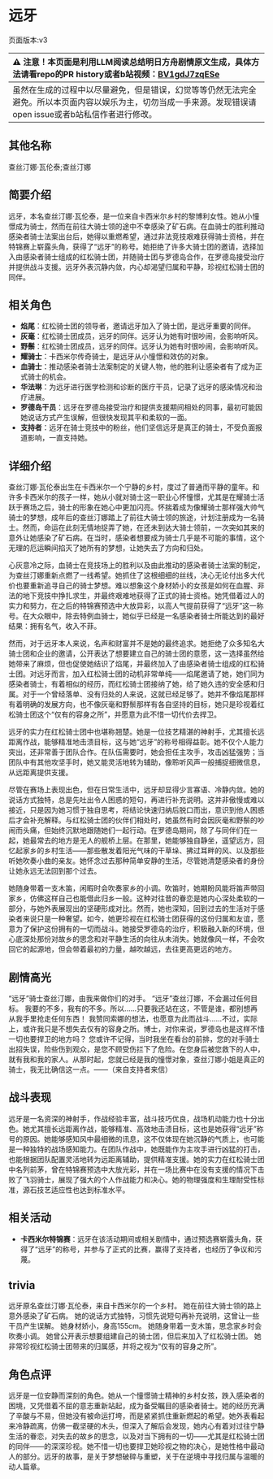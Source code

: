 # 远牙
页面版本:v3
 

| :warning: 注意！本页面是利用LLM阅读总结明日方舟剧情原文生成，具体方法请看repo的PR history或者b站视频：[BV1gdJ7zqESe](https://www.bilibili.com/video/BV1gdJ7zqESe/)         |
|:----------------------------|
| 虽然在生成的过程中以尽量避免，但是错误，幻觉等等仍然无法完全避免。所以本页面内容以娱乐为主，切勿当成一手来源。发现错误请open issue或者b站私信作者进行修改。|



## 其他名称
查丝汀娜·瓦伦泰;查丝汀娜
## 简要介绍
远牙，本名查丝汀娜·瓦伦泰，是一位来自卡西米尔乡村的黎博利女性。她从小憧憬成为骑士，然而在前往大骑士领的途中不幸感染了矿石病。在血骑士的胜利推动感染者骑士法案出台后，她得以重燃希望，通过非法竞技艰难获得骑士资格，并在特锦赛上崭露头角，获得了“远牙”的称号。她拒绝了许多大骑士团的邀请，选择加入由感染者骑士组成的红松骑士团，并随骑士团与罗德岛合作，在罗德岛接受治疗并提供战斗支援。远牙外表沉静内敛，内心却渴望归属和平静，珍视红松骑士团的同伴。
## 相关角色
-   **焰尾**：红松骑士团的领导者，邀请远牙加入了骑士团，是远牙重要的同伴。
-   **灰毫**：红松骑士团成员，远牙的同伴。远牙认为她有时很吵闹，会影响听风。
-   **野鬃**：红松骑士团成员，远牙的同伴。远牙认为她有时很吵闹，会影响听风。
-   **耀骑士**：卡西米尔传奇骑士，是远牙从小憧憬和效仿的对象。
-   **血骑士**：推动感染者骑士法案制定的关键人物，他的胜利让感染者有了成为正式骑士的机会。
-   **华法琳**：为远牙进行医学检测和诊断的医疗干员，记录了远牙的感染情况和治疗进展。
-   **罗德岛干员**：远牙在罗德岛接受治疗和提供支援期间相处的同事，最初可能因她说话方式产生误解，但很快发现其平和柔软的一面。
-   **支持者**：远牙在骑士竞技中的粉丝，他们坚信远牙是真正的骑士，不受负面报道影响，一直支持她。
## 详细介绍
查丝汀娜·瓦伦泰出生在卡西米尔一个宁静的乡村，度过了普通而平静的童年。和许多卡西米尔的孩子一样，她从小就对骑士这一职业心怀憧憬，尤其是在耀骑士活跃于赛场之后，骑士的形象在她心中更加闪亮。怀揣着成为像耀骑士那样强大帅气骑士的梦想，成年后的查丝汀娜踏上了前往大骑士领的旅途，计划注册成为一名骑士。然而，命运在此刻无情地捉弄了她，在还未到达大骑士领前，一次突如其来的意外让她感染了矿石病。在当时，感染者想要成为骑士几乎是不可能的事情，这个无理的厄运瞬间掐灭了她所有的梦想，让她失去了方向和归处。

心灰意冷之际，血骑士在竞技场上的胜利以及由此推动的感染者骑士法案的制定，为查丝汀娜重新点燃了一线希望。她抓住了这根细细的丝线，决心无论付出多大代价也要重新追寻自己的骑士梦想。难以想象这个身材娇小的女孩是如何在血腥、非法的地下竞技中挣扎求生，并最终艰难地获得了正式的骑士资格。她凭借着过人的实力和努力，在之后的特锦赛预选中大放异彩，以高人气提前获得了“远牙”这一称号。在大众眼中，除去特例血骑士，她似乎已经是一名感染者骑士所能达到的最好结果：拥有名气，收入不菲。

然而，对于远牙本人来说，名声和财富并不是她的最终追求。她拒绝了众多知名大骑士团和企业的邀请，公开表达了想要建立自己的骑士团的意愿，这一选择虽然给她带来了麻烦，但也促使她结识了焰尾，并最终加入了由感染者骑士组成的红松骑士团。对远牙而言，加入红松骑士团的动机非常单纯——焰尾邀请了她，她们同为感染者骑士，有着相似的经历，而红松骑士团接纳了她，给了她久违的安全感和归属。对于一个曾经落单、没有归处的人来说，这就已经足够了。她并不像焰尾那样有着明确的发展方向，也不像灰毫和野鬃那样有各自坚持的目标，她只是珍视着红松骑士团这个“仅有的容身之所”，并愿意为此不惜一切代价去捍卫。

远牙的实力在红松骑士团中也堪称翘楚。她是一位技艺精湛的神射手，尤其擅长远距离作战，能够精准地击溃目标，这与她“远牙”的称号相得益彰。她不仅个人能力突出，还非常善于团队合作。在队伍需要时，她会担任主攻手，攻击凶猛强势；当团队中有其他攻坚手时，她又能灵活地转为辅助，像聆听风声一般捕捉细微信息，从远距离提供支援。

尽管在赛场上表现出色，但在日常生活中，远牙却显得少言寡语、冷静内敛。她的说话方式独特，总是先吐出令人困惑的短句，再进行补充说明。这并非傲慢或难以接近，只是因为她习惯于独自思考，将结论快速归纳后脱口而出，意识到他人困惑后才会补充解释。与红松骑士团的伙伴们相处时，她虽然有时会因灰毫和野鬃的吵闹而头痛，但始终沉默地跟随她们一起行动。在罗德岛期间，除了与同伴们在一起，她最常去的地方是无人的舰桥上层。在那里，她能够独自静坐，遥望远方，回忆起家乡的乡村生活——那些散发着阳光气味的干草垛、拂过耳畔的风、以及那些听她吹奏小曲的亲友。她怀念过去那种简单安静的生活，尽管她清楚感染者的身份让她永远无法回到那个过去。

她随身带着一支木笛，闲暇时会吹奏家乡的小调。吹笛时，她期盼风能将笛声带回家乡，仿佛这样自己也能借此归乡一般。这种对往昔的眷恋是她内心深处柔软的一部分，与她外表展现出的坚硬形成对比。然而，她也深知，回到过去的生活对于感染者来说只是一种奢望。如今，她更珍视在红松骑士团获得的这份归属和友谊，愿意为了保护这份拥有的一切而战斗。她接受罗德岛的治疗，积极融入新的环境，但心底深处那份对故乡的思念和对平静生活的向往从未消失。她就像风一样，不会吹回它的起源地，但会带着最初的力量，越吹越远，去往更高更远的地方。
## 剧情高光
“远牙”骑士查丝汀娜，由我来做你们的对手。
“远牙”查丝汀娜，不会漏过任何目标。
我要的不多，我有的不多。所以......只要我还站在这，不管是谁，都别想再从我手里抢走任何东西！
我赞同索娜的想法，也愿意为此而战斗......不过，实际上，或许我只是不想失去仅有的容身之所。博士，对你来说，罗德岛也是这样不惜一切也要捍卫的地方吗？
您或许不记得，当时我坐在看台的前排，您的对手骑士出招失误，险些伤到观众，是您不顾受伤拦下了危险。在您身后被您救下的人中，就有我和我的家人。从那时起，您就已经是我的憧憬对象，查丝汀娜小姐是真正的骑士，我无比确信这一点。——（来自支持者来信）
## 战斗表现
远牙是一名资深的神射手，作战经验丰富，战斗技巧优良，战场机动能力也十分出色。她尤其擅长远距离作战，能够精准、高效地击溃目标，这也是她获得“远牙”称号的原因。她能够感知风中最细微的讯息，这不仅体现在她沉静的气质上，也可能是一种独特的战场感知能力。在团队作战中，她既能作为主攻手进行凶猛的打击，也能根据团队配置灵活地转为远距离辅助，提供精准支援。她的实力在红松骑士团中名列前茅，曾在特锦赛预选中大放光彩，并在一场比赛中在没有支援的情况下击败了飞羽骑士，展现了强大的个人作战能力和决心。她的物理强度和生理耐受性标准，源石技艺适应性也达到标准水平。
## 相关活动
-   **卡西米尔特锦赛**：远牙在该活动期间或相关剧情中，通过预选赛崭露头角，获得了“远牙”的称号，并参与了正式的比赛，赢得了支持者，也经历了争议和污蔑。
## trivia
远牙原名查丝汀娜·瓦伦泰，来自卡西米尔的一个乡村。
她在前往大骑士领的路上意外感染了矿石病。
她的说话方式独特，习惯先说短句再补充说明，这曾让一些干员产生误解。
她身材娇小，身高155cm。
她随身带着一支木笛，思念家乡时会吹奏小调。
她曾公开表示想要组建自己的骑士团，但后来加入了红松骑士团。
她非常珍视红松骑士团带来的归属感，并将之视为“仅有的容身之所”。
## 角色点评
远牙是一位安静而深刻的角色。她从一个憧憬骑士精神的乡村女孩，跌入感染者的困境，又凭借着不屈的意志重新站起，成为备受瞩目的感染者骑士。她的经历充满了辛酸与不易，但她没有被命运打垮，而是紧紧抓住重新燃起的希望。她外表看起来冷静疏离，仿佛一截坚硬的木头，但深入了解后会发现，她内心有着对过往宁静生活的眷恋，对失去的故乡的思念，以及对当下拥有的一切——尤其是红松骑士团的同伴——的深深珍视。她不惜一切也要捍卫她珍视之物的决心，是她性格中最动人的部分。远牙的故事，是关于梦想破碎与重塑，关于在逆境中寻找归属与温暖的动人篇章。